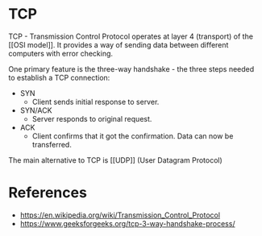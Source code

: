 # TCP

TCP - Transmission Control Protocol operates at layer 4 (transport) of the 
[[OSI model]]. It provides a way of sending data between different computers
with error checking. 

One primary feature is the three-way handshake - the three steps needed to
establish a TCP connection:

- SYN
    - Client sends initial response to server.
- SYN/ACK
    - Server responds to original request.
- ACK
    - Client confirms that it got the confirmation. Data can now be transferred.

The main alternative to TCP is [[UDP]] (User Datagram Protocol)

# References
- https://en.wikipedia.org/wiki/Transmission_Control_Protocol
- https://www.geeksforgeeks.org/tcp-3-way-handshake-process/
